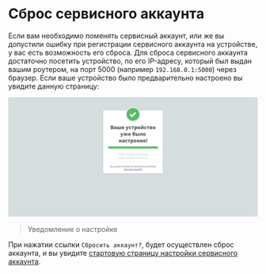 # Сброс сервисного аккаунта
Если вам необходимо поменять сервисный аккаунт, или же вы допустили ошибку 
при регистрации сервисного аккаунта на устройстве, у вас есть возможность его сброса.
Для сброса сервисного аккаунта достаточно посетить устройство, 
по его IP-адресу, который был выдан вашим роутером, на порт 5000 (например `192.168.0.1:5000`) через браузер.
Если ваше устройство было предварительно настроено вы увидите данную страницу:

![](../images/alreadySetup.png)
>Уведомление о настройке

При нажатии ссылки `Сбросить аккаунт?`, будет осуществлен сброс аккаунта, и вы увидите [стартовую страницу настройки сервисного аккаунта](howto/setup.md).

